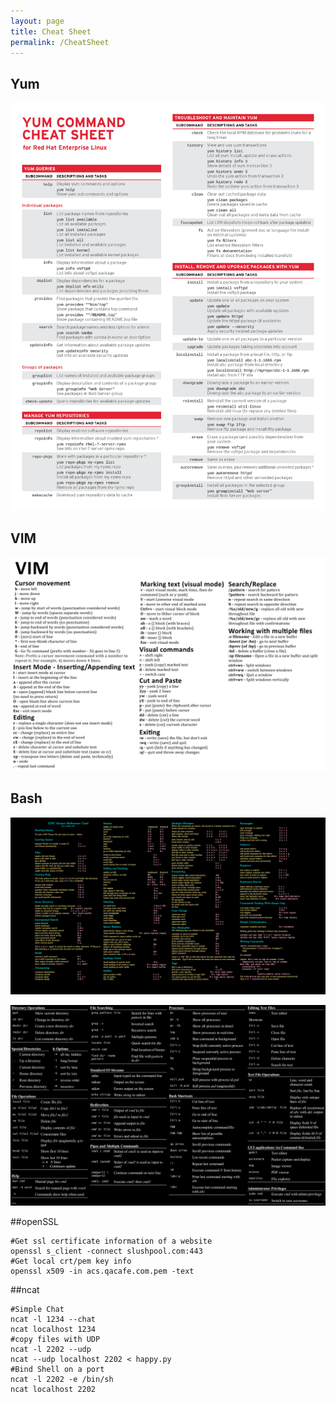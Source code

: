 ```yaml
---
layout: page
title: Cheat Sheet
permalink: /CheatSheet
---
```


## Yum

![yum](/assets/images/yumcheat.png)

## VIM

![vim](/assets/images/vimCheatSheet.jpg)

## Bash
![Bash](/assets/images/bashcheatSheet.png)

![Bash2](/assets/images/bashcheatSheet2.png)

##openSSL
```
#Get ssl certificate information of a website
openssl s_client -connect slushpool.com:443
#Get local crt/pem key info 
openssl x509 -in acs.qacafe.com.pem -text
```

##ncat
```
#Simple Chat
ncat -l 1234 --chat
ncat localhost 1234
#copy files with UDP
ncat -l 2202 --udp
ncat --udp localhost 2202 < happy.py
#Bind Shell on a port
ncat -l 2202 -e /bin/sh
ncat localhost 2202
```
